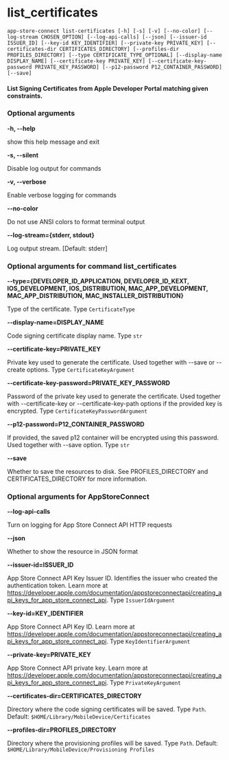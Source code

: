 
list_certificates
=================


``app-store-connect list-certificates [-h] [-s] [-v] [--no-color] [--log-stream CHOSEN_OPTION] [--log-api-calls] [--json] [--issuer-id ISSUER_ID] [--key-id KEY_IDENTIFIER] [--private-key PRIVATE_KEY] [--certificates-dir CERTIFICATES_DIRECTORY] [--profiles-dir PROFILES_DIRECTORY] [--type CERTIFICATE_TYPE_OPTIONAL] [--display-name DISPLAY_NAME] [--certificate-key PRIVATE_KEY] [--certificate-key-password PRIVATE_KEY_PASSWORD] [--p12-password P12_CONTAINER_PASSWORD] [--save] ``
#### List Signing Certificates from Apple Developer Portal matching given constraints.

### Optional arguments


**-h, --help**

show this help message and exit

**-s, --silent**

Disable log output for commands

**-v, --verbose**

Enable verbose logging for commands

**--no-color**

Do not use ANSI colors to format terminal output

**--log-stream={stderr, stdout}**

Log output stream. [Default: stderr]
### Optional arguments for command list_certificates


**--type={DEVELOPER_ID_APPLICATION, DEVELOPER_ID_KEXT, IOS_DEVELOPMENT, IOS_DISTRIBUTION, MAC_APP_DEVELOPMENT, MAC_APP_DISTRIBUTION, MAC_INSTALLER_DISTRIBUTION}**

Type of the certificate. Type `CertificateType`

**--display-name=DISPLAY_NAME**

Code signing certificate display name. Type `str`

**--certificate-key=PRIVATE_KEY**

Private key used to generate the certificate. Used together with --save or --create options. Type `CertificateKeyArgument`

**--certificate-key-password=PRIVATE_KEY_PASSWORD**

Password of the private key used to generate the certificate. Used together with --certificate-key or --certificate-key-path options if the provided key is encrypted. Type `CertificateKeyPasswordArgument`

**--p12-password=P12_CONTAINER_PASSWORD**

If provided, the saved p12 container will be encrypted using this password. Used together with --save option. Type `str`

**--save**

Whether to save the resources to disk. See PROFILES_DIRECTORY and CERTIFICATES_DIRECTORY for more information.
### Optional arguments for AppStoreConnect


**--log-api-calls**

Turn on logging for App Store Connect API HTTP requests

**--json**

Whether to show the resource in JSON format

**--issuer-id=ISSUER_ID**

App Store Connect API Key Issuer ID. Identifies the issuer who created the authentication token. Learn more at https://developer.apple.com/documentation/appstoreconnectapi/creating_api_keys_for_app_store_connect_api. Type `IssuerIdArgument`

**--key-id=KEY_IDENTIFIER**

App Store Connect API Key ID. Learn more at https://developer.apple.com/documentation/appstoreconnectapi/creating_api_keys_for_app_store_connect_api. Type `KeyIdentifierArgument`

**--private-key=PRIVATE_KEY**

App Store Connect API private key. Learn more at https://developer.apple.com/documentation/appstoreconnectapi/creating_api_keys_for_app_store_connect_api. Type `PrivateKeyArgument`

**--certificates-dir=CERTIFICATES_DIRECTORY**

Directory where the code signing certificates will be saved. Type `Path`. Default: `$HOME/Library/MobileDevice/Certificates`

**--profiles-dir=PROFILES_DIRECTORY**

Directory where the provisioning profiles will be saved. Type `Path`. Default: `$HOME/Library/MobileDevice/Provisioning Profiles`